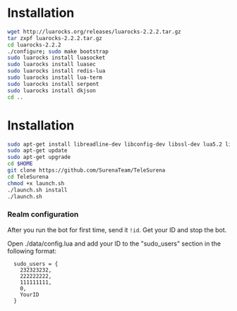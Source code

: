 # Installation

```sh
wget http://luarocks.org/releases/luarocks-2.2.2.tar.gz
tar zxpf luarocks-2.2.2.tar.gz
cd luarocks-2.2.2
./configure; sudo make bootstrap
sudo luarocks install luasocket
sudo luarocks install luasec
sudo luarocks install redis-lua
sudo luarocks install lua-term
sudo luarocks install serpent
sudo luarocks install dkjson
cd ..
```
# Installation

```sh
sudo apt-get install libreadline-dev libconfig-dev libssl-dev lua5.2 liblua5.2-dev lua-socket lua-sec lua-expat libevent-dev make unzip git redis-server autoconf g++ libjansson-dev libpython-dev expat libexpat1-dev
sudo apt-get update
sudo apt-get upgrade
cd $HOME
git clone https://github.com/SurenaTeam/TeleSurena
cd TeleSurena
chmod +x launch.sh
./launch.sh install
./launch.sh 
```
### Realm configuration

After you run the bot for first time, send it `!id`. Get your ID and stop the bot.

Open ./data/config.lua and add your ID to the "sudo_users" section in the following format:
```
  sudo_users = {
    232323232,
    222222222,
    111111111,
    0,
    YourID
  }
```
